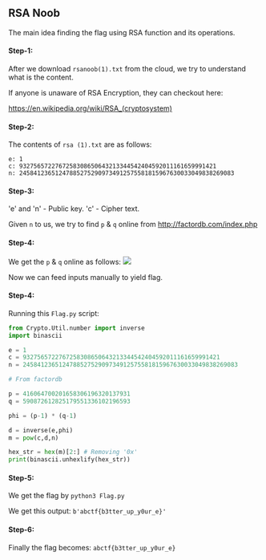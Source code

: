 ## RSA Noob
The main idea finding the flag using RSA function and its operations.

#### Step-1:
After we download `rsanoob(1).txt` from the cloud, we try to understand what is the content.

If anyone is unaware of RSA Encryption, they can checkout here:

https://en.wikipedia.org/wiki/RSA_(cryptosystem)

#### Step-2:
The contents of `rsa (1).txt` are as follows:

```
e: 1
c: 9327565722767258308650643213344542404592011161659991421
n: 245841236512478852752909734912575581815967630033049838269083
```
#### Step-3:
'e' and 'n' - Public key.
'c' - Cipher text.

Given `n` to us, we try to find `p` & `q` online from http://factordb.com/index.php
 
#### Step-4:
We get the `p` & `q` online as follows:
<img src="Factorize.png">

Now we can feed inputs manually to yield flag.

#### Step-4:

Running this `Flag.py` script:

```py
from Crypto.Util.number import inverse
import binascii

e = 1
c = 9327565722767258308650643213344542404592011161659991421
n = 245841236512478852752909734912575581815967630033049838269083

# From factordb

p = 416064700201658306196320137931
q = 590872612825179551336102196593

phi = (p-1) * (q-1)

d = inverse(e,phi)
m = pow(c,d,n)

hex_str = hex(m)[2:] # Removing '0x'
print(binascii.unhexlify(hex_str))
```

#### Step-5:
We get the flag by `python3 Flag.py`

We get this output:
`b'abctf{b3tter_up_y0ur_e}'`

#### Step-6:
Finally the flag becomes:
`abctf{b3tter_up_y0ur_e}`
